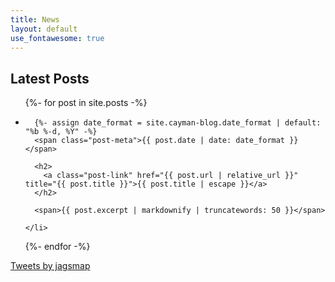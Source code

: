 ```yaml
---
title: News
layout: default
use_fontawesome: true
---
```



<div class="row content-row">
<div class="col-12 col-sm-8">
  <h2>Latest Posts</h2>

  <ul class="post-list">
  {%- for post in site.posts -%}
    <li>

      {%- assign date_format = site.cayman-blog.date_format | default: "%b %-d, %Y" -%}
      <span class="post-meta">{{ post.date | date: date_format }}</span>

      <h2>
        <a class="post-link" href="{{ post.url | relative_url }}" title="{{ post.title }}">{{ post.title | escape }}</a>
      </h2>

      <span>{{ post.excerpt | markdownify | truncatewords: 50 }}</span>

    </li>
  {%- endfor -%}
  </ul>
</div>
<div class="col-12 col-sm-4">
      <a class="twitter-timeline" 
         data-width="400" 
         data-height="500" 
         data-link-color="#678DE1" 
         href="https://twitter.com/jagsmap?ref_src=twsrc%5Etfw">Tweets by jagsmap</a> 
    <script async src="https://platform.twitter.com/widgets.js" charset="utf-8"></script>
</div>
</div>

